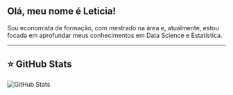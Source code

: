 ## Olá, meu nome é Leticia!

Sou economista de formação, com mestrado na área e, atualmente, estou focada em aprofundar meus conhecimentos em Data Science e Estatística.

---

## ⭐ GitHub Stats

![GitHub Stats](https://github-readme-stats.vercel.app/api?username=leticiamarqess&show_icons=true&hide_rank=false)

